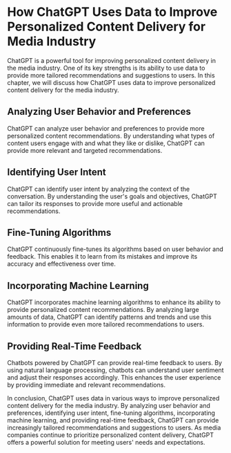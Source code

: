 How ChatGPT Uses Data to Improve Personalized Content Delivery for Media Industry
===================================================================================================================================================================

ChatGPT is a powerful tool for improving personalized content delivery in the media industry. One of its key strengths is its ability to use data to provide more tailored recommendations and suggestions to users. In this chapter, we will discuss how ChatGPT uses data to improve personalized content delivery for the media industry.

Analyzing User Behavior and Preferences
---------------------------------------

ChatGPT can analyze user behavior and preferences to provide more personalized content recommendations. By understanding what types of content users engage with and what they like or dislike, ChatGPT can provide more relevant and targeted recommendations.

Identifying User Intent
-----------------------

ChatGPT can identify user intent by analyzing the context of the conversation. By understanding the user's goals and objectives, ChatGPT can tailor its responses to provide more useful and actionable recommendations.

Fine-Tuning Algorithms
----------------------

ChatGPT continuously fine-tunes its algorithms based on user behavior and feedback. This enables it to learn from its mistakes and improve its accuracy and effectiveness over time.

Incorporating Machine Learning
------------------------------

ChatGPT incorporates machine learning algorithms to enhance its ability to provide personalized content recommendations. By analyzing large amounts of data, ChatGPT can identify patterns and trends and use this information to provide even more tailored recommendations to users.

Providing Real-Time Feedback
----------------------------

Chatbots powered by ChatGPT can provide real-time feedback to users. By using natural language processing, chatbots can understand user sentiment and adjust their responses accordingly. This enhances the user experience by providing immediate and relevant recommendations.

In conclusion, ChatGPT uses data in various ways to improve personalized content delivery for the media industry. By analyzing user behavior and preferences, identifying user intent, fine-tuning algorithms, incorporating machine learning, and providing real-time feedback, ChatGPT can provide increasingly tailored recommendations and suggestions to users. As media companies continue to prioritize personalized content delivery, ChatGPT offers a powerful solution for meeting users' needs and expectations.
